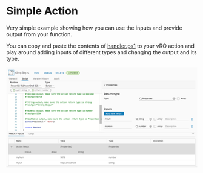 # Simple Action

Very simple example showing how you can use the inputs and provide output from your function.

You can copy and paste the contents of [handler.ps1](handler.ps1) to your vRO action and play around adding inputs of different types and changing the output and its type.

![vRO Simple Action and Run](screen.png)